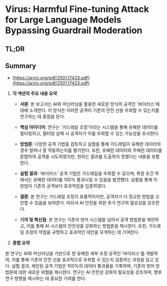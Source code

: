 # Virus: Harmful Fine-tuning Attack for Large Language Models Bypassing Guardrail Moderation
## TL;DR
## Summary
- [https://arxiv.org/pdf/2501.17433.pdf](https://arxiv.org/pdf/2501.17433.pdf)

1. **각 섹션의 주요 내용 요약**

   - **서론**: 본 보고서는 AI와 머신러닝을 활용한 새로운 방식의 공격인 '바이러스'에 대해 소개한다. 이 방식은 이러한 공격이 기존의 안전 선을 우회할 수 있는지를 연구하는 데 중점을 둔다.

   - **핵심 아이디어**: 연구는 '가드레일 조정'이라는 시스템을 통해 유해한 데이터를 필터링하고, 필터링 실패 시 공격자가 이를 우회할 수 있는 가능성을 조사한다.

   - **방법론**: 다양한 공격 기법을 검토하고 실험을 통해 가드레일이 유해한 데이터의 경우 얼마나 잘 작동하는지를 평가한다. 또한, 유해한 데이터와 무해한 데이터를 혼합하여 공격을 시도하였지만, 원하는 결과를 도출하지 못했다는 내용을 포함한다.

   - **실험 결과**: '바이러스' 공격 기법은 가드레일을 우회할 수 있으며, 특정 조건 하에서는 유해한 데이터를 100% 통과시킬 수 있음을 발견했다. 실험을 통해 이 방법이 기존의 공격보다 효과적임을 입증하였다.

   - **결론**: 본 연구는 가드레일 조정이 효율적이지만, 공격자가 더 정교한 방법을 고안할 수 있음을 보여준다. 따라서 AI 안전을 위한 추가 연구의 필요성을 강조한다.

   - **기여 및 혁신점**: 본 연구는 기존의 방어 시스템을 넘어서 공격 방법론을 제안하고, 이를 통해 AI 시스템의 안전성을 강화하는 방법론을 제시한다. 또한, 가드레일 조정의 약점을 규명하고 효과적인 대안을 모색하는 데 기여한다.

2. **종합 요약**

본 연구는 AI와 머신러닝을 기반으로 한 유해한 세부 조정 공격인 '바이러스'를 개발하여, 이를 통해 기존의 안전 선을 효과적으로 우회할 수 있는지 검증하는 과정을 담고 있다. 실험 결과, 제안된 공격 기법은 100%의 데이터 통과율을 기록하며, 기존의 방어 방법론에 대한 새로운 위협을 제시한다. 연구는 AI 안전성 강화의 필요성을 강조하며, 향후 연구 방향을 제시하는 데 중요한 기여를 한다.